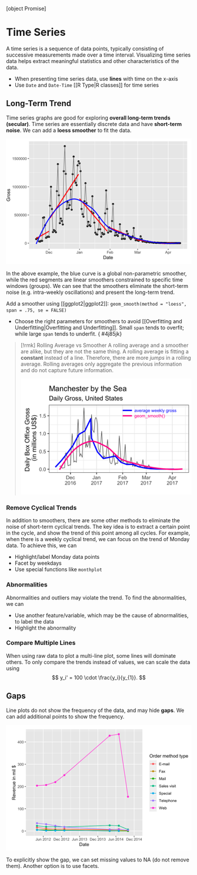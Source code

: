 [object Promise]

# Time Series

A time series is a sequence of data points, typically consisting of successive measurements made over a time interval. Visualizing time series data helps extract meaningful statistics and other characteristics of the data.

- When presenting time series data, use **lines** with time on the x-axis
- Use `Date` and `Date-Time` [[R Type\|R classes]] for time series

## Long-Term Trend

Time series graphs are good for exploring **overall long-term trends (secular)**.
Time series are essentially discrete data and have **short-term noise**. We can add a **loess smoother** to fit the data.

![](https://raw.githubusercontent.com/zcysxy/Figurebed/master/img/20221101170338.png)

In the above example, the blue curve is a global non-parametric smoother, while the red segments are linear smoothers constrained to specific time windows (groups). We can see that the smoothers eliminate the short-term noise (e.g. intra-weekly oscillations) and present the long-term trend.

Add a smoother using [[ggplot2\|ggplot2]]: `geom_smooth(method = "loess", span = .75, se = FALSE)`

- <span class="alt-check alt-check-tip">Choose the right parameters for smoothers to avoid [[Overfitting and Underfitting\|Overfitting and Underfitting]]. Small `span` tends to overfit; while large `span` tends to underfit.
{ #4j85jk}
</span>

> [!rmk] Rolling Average vs Smoother
> A rolling average and a smoother are alike, but they are not the same thing. A rolling average is fitting a **constant** instead of a line. Therefore, there are more *jumps* in a rolling average. Rolling averages only aggregate the previous information and do not capture future information.
>
>
> ![](https://raw.githubusercontent.com/zcysxy/Figurebed/master/img/20221103152814.png)

### Remove Cyclical Trends

In addition to smoothers, there are some other methods to eliminate the noise of short-term cyclical trends. The key idea is to extract a certain point in the cycle, and show the trend of this point among all cycles. For example, when there is a weekly cyclical trend, we can focus on the trend of Monday data. To achieve this, we can

- Highlight/label Monday data points
- Facet by weekdays
- Use special functions like `monthplot`

### Abnormalities

Abnormalities and outliers may violate the trend. To find the abnormalities, we can

- Use another feature/variable, which may be the cause of abnormalities, to label the data
- Highlight the abnormality

### Compare Multiple Lines

When using raw data to plot a multi-line plot, some lines will dominate others. To only compare the trends instead of values, we can scale the data using
$$
y_i' = 100 \cdot \frac{y_i}{y_{1}}.
$$

## Gaps

Line plots do not show the frequency of the data, and may hide **gaps**. We can add additional points to show the frequency.

![](https://raw.githubusercontent.com/zcysxy/Figurebed/master/img/20221103155133.png)

To explicitly show the gap, we can set missing values to NA (do not remove them).
Another option is to use facets.
